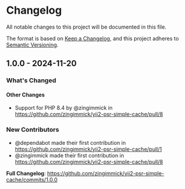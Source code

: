 # Changelog

All notable changes to this project will be documented in this file.

The format is based on [Keep a Changelog](https://keepachangelog.com/en/1.0.0/),
and this project adheres to [Semantic Versioning](https://semver.org/spec/v2.0.0.html).

## 1.0.0 - 2024-11-20

<!-- Release notes generated using configuration in .github/release.yml at 1.x -->
### What's Changed

#### Other Changes

* Support for PHP 8.4 by @zingimmick in https://github.com/zingimmick/yii2-psr-simple-cache/pull/8

### New Contributors

* @dependabot made their first contribution in https://github.com/zingimmick/yii2-psr-simple-cache/pull/1
* @zingimmick made their first contribution in https://github.com/zingimmick/yii2-psr-simple-cache/pull/8

**Full Changelog**: https://github.com/zingimmick/yii2-psr-simple-cache/commits/1.0.0
